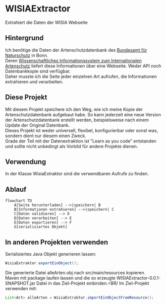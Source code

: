 # WISIAExtractor
Extrahiert die Daten der WISIA Webseite

## Hintergrund
Ich benötige die Daten der Artenschutzdatenbank des <a href="http://www.bfn.de/">Bundesamt für Naturschutz</a> in Bonn.<br/>
Deren <a href="https://www.wisia.de/">Wissenschaftliches Informationssystem zum Internationalen Artenschutz</a> liefert diese Informationen über eine Webseite. Weder API noch Datenbankkopie sind verfügbar.<br/>
Daher musste ich die Seite jeder einzelnen Art aufrufen, die Informationen extrahieren und verarbeiten.<br/>

## Diese Projekt
Mit diesem Projekt speichere ich den Weg, wie ich meine Kopie der Artenschutzdatenbank aufgebaut habe. So kann jederzeit eine neue Version der Artenschutzdatenbank erstellt werden, beispielsweise nach einem Update der Original Datenbank.<br/>
Dieses Projekt ist weder universell, flexibel, konfigurierbar oder sonst was, sondern dient nur diesem einen Zweck.<br/>
Grade der Teil mit der Datenextraktion ist "Learn as you code" entstanden und sollte nicht unbedingt als Vorbild für andere Projekte dienen.<br/>

## Verwendung
In der Klasse WisiaExtraktor sind die verwendbaren Aufrufe zu finden.

## Ablauf


~~~mermaid
flowchart TD
    A[Seite herunterladen] -->|speichern| B
    B[Informationen extrahieren] -->|speichern| C
    C[Daten validieren] --> D
    D[Daten verarbeiten] --> E
    E[Daten exportieren] --> F
    G[serialisiertes Objekt]
~~~

## In anderen Projekten verwenden
Serialisiertes Java Objekt generieren lassen:

~~~Java
WisiaExtraktor.exportEinObject();
~~~

Die generierte Datei alleArten.obj nach src/main/resources kopieren.<br/>
Maven mit package laufen lassen und die so erzeugte WISIAExtractor-0.0.1-SNAPSHOT.jar Datei in das Ziel-Projekt einbinden.<BR/
Im Ziel-Projekt verwenden mit:

~~~Java
List<Art> alleArten = WisiaExtraktor.importEinObjectFromResource();
~~~